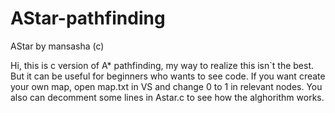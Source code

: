 # AStar-pathfinding
AStar by mansasha (c)

Hi, this is c version of A* pathfinding, my way to realize this isn`t the best.
But it can be useful for beginners who wants to see code.
If you want create your own map, open map.txt in VS and change 0 to 1 in relevant nodes.
You also can decomment some lines in Astar.c to see how the alghorithm works.
